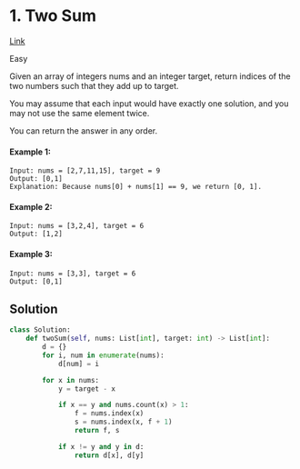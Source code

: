 # 1. Two Sum

[Link](https://leetcode.com/problems/two-sum/)

Easy

Given an array of integers nums and an integer target, return indices of the two
numbers such that they add up to target.

You may assume that each input would have exactly one solution, and you may not
use the same element twice.

You can return the answer in any order.

#### Example 1:

```
Input: nums = [2,7,11,15], target = 9
Output: [0,1]
Explanation: Because nums[0] + nums[1] == 9, we return [0, 1].
```

#### Example 2:

```
Input: nums = [3,2,4], target = 6
Output: [1,2]
```

#### Example 3:

```
Input: nums = [3,3], target = 6
Output: [0,1]
```

## Solution

```python
class Solution:
    def twoSum(self, nums: List[int], target: int) -> List[int]:
        d = {}
        for i, num in enumerate(nums):
            d[num] = i

        for x in nums:
            y = target - x

            if x == y and nums.count(x) > 1:
                f = nums.index(x)
                s = nums.index(x, f + 1)
                return f, s

            if x != y and y in d:
                return d[x], d[y]
```

